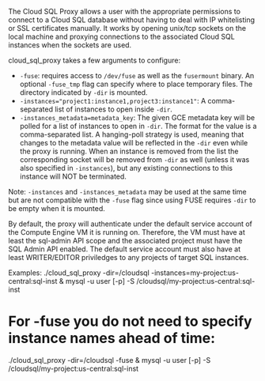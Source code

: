 
The Cloud SQL Proxy allows a user with the appropriate permissions to connect
to a Cloud SQL database without having to deal with IP whitelisting or SSL
certificates manually. It works by opening unix/tcp sockets on the local machine
and proxying connections to the associated Cloud SQL instances when the sockets
are used.

cloud_sql_proxy takes a few arguments to configure:

* `-fuse`: requires access to `/dev/fuse` as well as the `fusermount` binary. An
  optional `-fuse_tmp` flag can specify where to place temporary files. The
  directory indicated by `-dir` is mounted.
* `-instances="project1:instance1,project3:instance1"`: A comma-separated list
  of instances to open inside `-dir`.
* `-instances_metadata=metadata_key`: The given GCE metadata key will be
  polled for a list of instances to open in `-dir`. The format for the value is a
  comma-separated list. A hanging-poll strategy is used, meaning that changes to
  the metadata value will be reflected in the `-dir` even while the proxy is
  running. When an instance is removed from the list the corresponding socket
  will be removed from `-dir` as well (unless it was also specified in
  `-instances`), but any existing connections to this instance will NOT be
  terminated.

Note: `-instances` and `-instances_metadata` may be used at the same time but
are not compatible with the `-fuse` flag since using FUSE requires `-dir` to
be empty when it is mounted.

By default, the proxy will authenticate under the default service account of the
Compute Engine VM it is running on. Therefore, the VM must have at least the
sql-admin API scope and the associated project must have the SQL Admin API
enabled.  The default service account must also have at least WRITER/EDITOR
priviledges to any projects of target SQL instances.

Examples:
  ./cloud_sql_proxy -dir=/cloudsql -instances=my-project:us-central:sql-inst &
  mysql -u user [-p] -S /cloudsql/my-project:us-central:sql-inst

  # For -fuse you do not need to specify instance names ahead of time:
  ./cloud_sql_proxy -dir=/cloudsql -fuse &
  mysql -u user [-p] -S /cloudsql/my-project:us-central:sql-inst

